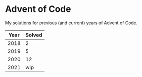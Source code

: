 # Advent of Code

My solutions for previous (and current) years of Advent of Code.

|Year|Solved|
|----|------|
|2018| 2    |
|2019| 5    |
|2020| 12   |
|2021| wip  |
